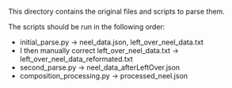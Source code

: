 This directory contains the original files and scripts to parse them.

The scripts should be run in the following order:

- initial_parse.py -> neel_data.json, left_over_neel_data.txt
- I then manually correct left_over_neel_data.txt -> left_over_neel_data_reformated.txt
- second_parse.py -> neel_data_afterLeftOver.json
- composition_processing.py -> processed_neel.json